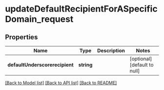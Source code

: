 # updateDefaultRecipientForASpecificDomain_request

## Properties
Name | Type | Description | Notes
------------ | ------------- | ------------- | -------------
**defaultUnderscorerecipient** | **string** |  | [optional] [default to null]

[[Back to Model list]](../README.md#documentation-for-models) [[Back to API list]](../README.md#documentation-for-api-endpoints) [[Back to README]](../README.md)


